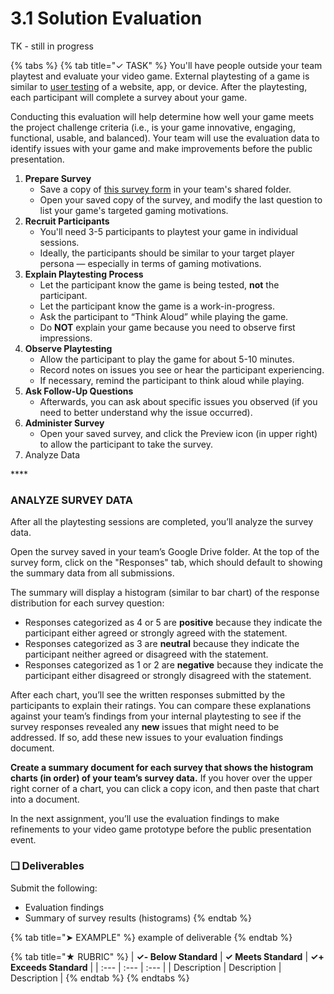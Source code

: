 # 3.1 Solution Evaluation

TK  - still in progress

{% tabs %}
{% tab title="✓ TASK" %}
You'll have people outside your team playtest and evaluate your video game. External playtesting of a game is similar to [user testing](https://docs.idew.org/principles-and-practices/practices/design-practices/user-testing) of a website, app, or device. After the playtesting, each participant will complete a survey about your game.

Conducting this evaluation will help determine how well your game meets the project challenge criteria \(i.e., is your game innovative, engaging, functional, usable, and balanced\). Your team will use the evaluation data to identify issues with your game and make improvements before the public presentation.

1. **Prepare Survey**
   * Save a copy of [this survey form](https://drive.google.com/open?id=1fKrfaVmHQnGVecHKRbYR6FF-P9OitPnwEVA5tt05qPI) in your team's shared folder.
   * Open your saved copy of the survey, and modify the last question to list your game's targeted gaming motivations.
2. **Recruit Participants**
   * You'll need 3-5 participants to playtest your game in individual sessions.
   * Ideally, the participants should be similar to your target player persona — especially in terms of gaming motivations.
3. **Explain Playtesting Process**
   * Let the participant know the game is being tested, **not** the participant.
   * Let the participant know the game is a work-in-progress.
   * Ask the participant to “Think Aloud” while playing the game.
   * Do **NOT** explain your game because you need to observe first impressions.
4. **Observe Playtesting**
   * Allow the participant to play the game for about 5-10 minutes.
   * Record notes on issues you see or hear the participant experiencing.
   * If necessary, remind the participant to think aloud while playing.
5. **Ask Follow-Up Questions**
   * Afterwards, you can ask about specific issues you observed \(if you need to better understand why the issue occurred\).
6. **Administer Survey**
   * Open your saved survey, and click the Preview icon \(in upper right\) to allow the participant to take the survey.
7. Analyze Data

\*\*\*\*

### ANALYZE SURVEY DATA

After all the playtesting sessions are completed, you’ll analyze the survey data.

Open the survey saved in your team’s Google Drive folder. At the top of the survey form, click on the "Responses" tab, which should default to showing the summary data from all submissions.

The summary will display a histogram \(similar to bar chart\) of the response distribution for each survey question:

* Responses categorized as 4 or 5 are **positive** because they indicate the participant either agreed or strongly agreed with the statement.
* Responses categorized as 3 are **neutral** because they indicate the participant neither agreed or disagreed with the statement.
* Responses categorized as 1 or 2 are **negative** because they indicate the participant either disagreed or strongly disagreed with the statement.

After each chart, you’ll see the written responses submitted by the participants to explain their ratings. You can compare these explanations against your team’s findings from your internal playtesting to see if the survey responses revealed any **new** issues that might need to be addressed. If so, add these new issues to your evaluation findings document.

**Create a summary document for each survey that shows the histogram charts \(in order\) of your team’s survey data.** If you hover over the upper right corner of a chart, you can click a copy icon, and then paste that chart into a document.

In the next assignment, you’ll use the evaluation findings to make refinements to your video game prototype before the public presentation event.

### **❏ Deliverables**

Submit the following:

* Evaluation findings
* Summary of survey results \(histograms\)
{% endtab %}

{% tab title="➤ EXAMPLE" %}
example of deliverable
{% endtab %}

{% tab title="★ RUBRIC" %}
| **✓- Below Standard** | **✓ Meets Standard** | **✓+ Exceeds Standard** |
| :--- | :--- | :--- |
| Description | Description | Description |
{% endtab %}
{% endtabs %}

